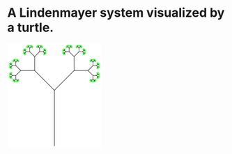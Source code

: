 # A Lindenmayer system visualized by a turtle.

![a tree](https://github.com/der-antikeks/lindenturtle/raw/master/images/tree.png)
